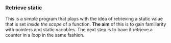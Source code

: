 <h3>Retrieve static</h3>

This is a simple program that plays with the idea of retrieving a static value that is set <i>inside the scope</i> of a function.
<b>The aim</b> of this is to gain familiarity with pointers and static variables.
The next step is to have it retrieve a counter in a loop in the same fashion.
